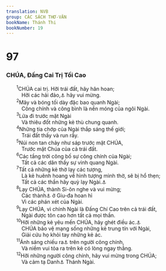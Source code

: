 ```yaml
---
translation: NVB
group: CÁC SÁCH THƠ-VĂN
bookName: Thánh Thi 
bookNumber: 19
---
```


<div class="title"><h1>97</h1><h3> CHÚA, Đấng Cai Trị Tối Cao </h3></div>
<span class="verse thi_97_1">  <sup>1</sup>CHÚA cai trị. Hỡi trái đất, hãy hân hoan; <br/>   Hỡi các hải đảo,<a data-toggle="tooltip" data-placement="bottom" title="từ này có thể ám chỉ các vùng duyên hải xa xôi">⚓</a> hãy vui mừng. <br/></span>
<span class="verse thi_97_2">  <sup>2</sup>Mây và bóng tối dày đặc bao quanh Ngài; <br/>   Công chính và công bình là nền móng của ngôi Ngài. <br/></span>
<span class="verse thi_97_3">  <sup>3</sup>Lửa đi trước mặt Ngài <br/>   Và thiêu đốt những kẻ thù chung quanh. <br/></span>
<span class="verse thi_97_4">  <sup>4</sup>Những tia chớp của Ngài thắp sáng thế giới; <br/>   Trái đất thấy và run rẩy. <br/></span>
<span class="verse thi_97_5">  <sup>5</sup>Núi non tan chảy như sáp trước mặt CHÚA, <br/>   Trước mặt Chúa của cả trái đất. <br/></span>
<span class="verse thi_97_6">  <sup>6</sup>Các tầng trời công bố sự công chính của Ngài; <br/>   Tất cả các dân thấy sự vinh quang Ngài. <br/></span>
<span class="verse thi_97_7">  <sup>7</sup>Tất cả những kẻ thờ lạy các tượng, <br/>   Là kẻ huênh hoang về hình tượng mình thờ, sẽ bị hổ thẹn; <br/>   Tất cả các thần hãy quỳ lạy Ngài.<a data-toggle="tooltip" data-placement="bottom" title="Vế này có thể hiểu theo nghĩa mệnh lệnh: ‘hỡi tất cả các thần, hãy thờ phượng Ngài.’">⚓</a><br/></span>
<span class="verse thi_97_8">  <sup>8</sup>Lạy CHÚA, thành Si-ôn nghe và vui mừng; <br/>   Các thành<a data-toggle="tooltip" data-placement="bottom" title="Nt: các con gái">⚓</a> ở Giu-đa hoan hỉ <br/>   Vì các phán xét của Ngài. <br/></span>
<span class="verse thi_97_9">  <sup>9</sup>Lạy CHÚA, vì chính Ngài là Đấng Chí Cao trên cả trái đất, <br/>   Ngài được tôn cao hơn tất cả mọi thần. <br/></span>
<span class="verse thi_97_10">  <sup>10</sup>Hỡi những kẻ yêu mến CHÚA, hãy ghét điều ác.<a data-toggle="tooltip" data-placement="bottom" title="Một số văn bản cổ ghi: CHÚA yêu mến những kẻ ghét điều ác">⚓</a><br/>   CHÚA bảo vệ mạng sống những kẻ trung tín với Ngài, <br/>   Giải cứu họ khỏi tay những kẻ ác. <br/></span>
<span class="verse thi_97_11">  <sup>11</sup>Ánh sáng chiếu ra<a data-toggle="tooltip" data-placement="bottom" title="Nt: gieo">⚓</a> trên người công chính, <br/>   Và niềm vui tỏa ra trên kẻ có lòng ngay thẳng. <br/></span>
<span class="verse thi_97_12">  <sup>12</sup>Hỡi những người công chính, hãy vui mừng trong CHÚA; <br/>   Và cảm tạ Danh<a data-toggle="tooltip" data-placement="bottom" title="Nt: kỷ niệm; hầu hết các học giả cho rằng từ này ở đây chỉ về Danh Chúa">⚓</a> Thánh Ngài. <br/></span>
